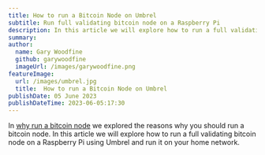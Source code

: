 ```yaml
---
title: How to run a Bitcoin Node on Umbrel
subtitle: Run full validating bitcoin node on a Raspberry Pi
description: In this article we will explore how to run a full validating bitcoin node on a Raspberry Pi using Umbrel
summary: 
author:
  name: Gary Woodfine
  github: garywoodfine
  imageUrl: /images/garywoodfine.png
featureImage:
  url: /images/umbrel.jpg
  title:  How to run a Bitcoin Node on Umbrel
publishDate: 05 June 2023
publishDateTime: 2023-06-05:17:30
---
```


In [why run a bitcoin node](/posts/why-run-bitcoin-node "Why run a Bitcoin node | Geekiam") we explored the reasons why 
you should run a bitcoin node.  In this article we will explore how to run a full validating bitcoin node on a 
Raspberry Pi using Umbrel and run it on your home network.


